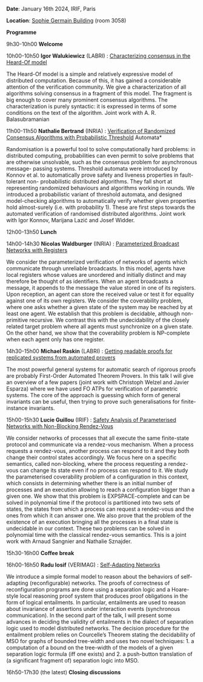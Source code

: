 **Date**: January 16th 2024, IRIF, Paris

**Location**: [Sophie Germain Building](https://maps.app.goo.gl/RP9ENjVjaeUiUdhH8) (room 3058)

**Programme**

9h30-10h00 **Welcome**

10h00-10h50 **Igor Walukiewicz** (LABRI) : [Characterizing consensus in the Heard-Of model](pavedys_16_01_2024_Igor.pdf)

The Heard-Of model is a simple and relatively expressive model of distributed computation. Because  of this, it has gained a considerable attention of the verification community. We give a characterization of all algorithms solving consensus in a fragment of this model. The fragment is big enough to cover  many prominent consensus algorithms. The characterization is purely syntactic: it is expressed in terms of some conditions on the text of the algorithm. Joint work with A. R. Balasubramanian

11h00-11h50 **Nathalie Bertrand** (INRIA) : [Verification of Randomized Consensus Algorithms with Probabilistic Threshold](pavedys_16_01_2024_Nathalie.pdf)
Automata* 

Randomisation is a powerful tool to solve computationally hard problems: in
distributed computing, probabilities can even permit to solve problems that are
otherwise unsolvable, such as the consensus problem for asynchronous message-
passing systems. Threshold automata were introduced by Konnov et al. to
automatically prove safety and liveness properties in fault-tolerant non-
probabilistic distributed algorithms. They fall short at representing randomized
behaviours and algorithms working in rounds. We introduced a probabilistic
variant of threshold automata, and designed model-checking algorithms to
automatically verify whether given properties hold almost-surely (i.e. with
probability 1). These are first steps towards the automated verification of
randomised distributed algorithms. Joint work with Igor Konnov, Marijana Lazić and Josef Widder.

12h00-13h50 **Lunch**
 
14h00-14h30 **Nicolas Waldburger** (INRIA) : [Parameterized Broadcast Networks with Registers](pavedys_16_01_2024_Nicolas.pdf)

We consider the parameterized verification of networks of agents which communicate through unreliable broadcasts. In this model, agents have local registers whose values are unordered and initially distinct and may therefore be thought of as identifiers. When an agent broadcasts a message, it appends to the message the value stored in one of its registers. Upon reception, an agent can store the received value or test it for equality against one of its own registers. We consider the coverability problem, where one asks whether a given state of the system may be reached by at least one agent. We establish that this problem is decidable, although non-primitive recursive. We contrast this with the undecidability of the closely related target problem where all agents must synchronize on a given state. On the other hand, we show that the coverability problem is NP-complete when each agent only has one register.

14h30-15h00 **Michael Raskin** (LABRI) : [Getting readable proofs for replicated systems from automated provers](pavedys_16_01_2024_Michael.pdf)

The most powerful general systems for automatic search of rigorous proofs are probably First-Order Automated Theorem Provers. In this talk I will give an overview of a few papers (joint work with Christoph Welzel and Javier Esparza) where we have used FO ATPs for verification of parametric systems. The core of the approach is guessing which form of general invariants can be useful, then trying to prove such generalisations for finite-instance invariants.

15h00-15h30 **Lucie Guillou** (IRIF) : [Safety Analysis of Parameterised Networks with Non-Blocking Rendez-Vous](pavedys_16_01_2024_Lucie.pdf)

We consider networks of processes that all execute the same finite-state protocol and communicate via a rendez-vous mechanism. When a process requests a rendez-vous, another process can respond to it and they both change their control states accordingly. We focus here on a specific semantics, called non-blocking, where the process requesting a rendez-vous can change its state even if no process can respond to it. We study the parameterised coverability problem of a configuration in this context, which consists in determining whether there is an initial number of processes and an execution allowing to reach a configuration bigger than a given one. We show that this problem is EXPSPACE-complete and can be solved in polynomial time if the protocol is partitioned into two sets of states, the states from which a process can request a rendez-vous and the ones from which it can answer one. We also prove that the problem of the existence of an execution bringing all the processes in a final state is undecidable in our context. These two problems can be solved in polynomial time with the classical rendez-vous semantics.
This is a joint work with Arnaud Sangnier and Nathalie Sznajder.

15h30-16h00 **Coffee break**

16h00-16h50 **Radu Iosif** (VERIMAG) : [Self-Adapting Networks](PAVEDYS_16_01_2024.pdf)

We introduce a simple formal model to reason about the behaviors of self-adapting (reconfigurable) networks. The proofs of correctness of reconfiguration programs are done using a separation logic and a Hoare-style local reasoning proof system that produces proof obligations in the form of logical entailments. In particular, entailments are used to reason about invariance of assertions under interaction events (synchronous communication). In the second part of the talk, I will present some advances in deciding the validity of entailments in the dialect of separation logic used to model distributed networks. The decision procedure for the entailment problem relies on Courcelle’s Theorem stating the decidability of MSO for graphs of bounded tree-width and uses two novel techniques: 1. a computation of a bound on the tree-width of the models of a given separation logic formula (iff one exists) and 2. a push-button translation of (a significant fragment of) separation logic into MSO. 

16h50-17h30 (the latest) **Closing discussions**

